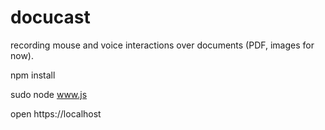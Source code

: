 # docucast

recording mouse and voice interactions over documents (PDF, images for now).

npm install

sudo node www.js

open https://localhost

